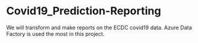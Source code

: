 # Covid19_Prediction-Reporting
We will transform and make reports on the ECDC covid19 data. Azure Data Factory is used the most in this project.
